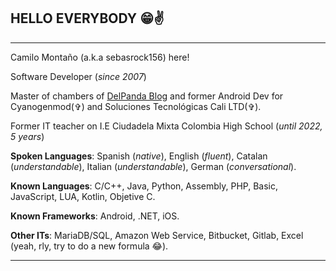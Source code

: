 [DelPanda Blog]: https://delpanda.blogspot.com
## HELLO EVERYBODY 😁✌

---
Camilo Montaño (a.k.a sebasrock156) here!

Software Developer (*since 2007*)

Master of chambers of [DelPanda Blog] and former Android Dev for Cyanogenmod(✞) and Soluciones Tecnológicas Cali LTD(✞).

Former IT teacher on I.E Ciudadela Mixta Colombia High School (*until 2022, 5 years*)

**Spoken Languages**: Spanish (*native*), English (*fluent*), Catalan (*understandable*), Italian (*understandable*), German (*conversational*).

**Known Languages**: C/C++, Java, Python, Assembly, PHP, Basic, JavaScript, LUA, Kotlin, Objetive C.

**Known Frameworks**: Android, .NET, iOS.

**Other ITs**: MariaDB/SQL, Amazon Web Service, Bitbucket, Gitlab, Excel (yeah, rly, try to do a new formula 😂).

---
   
